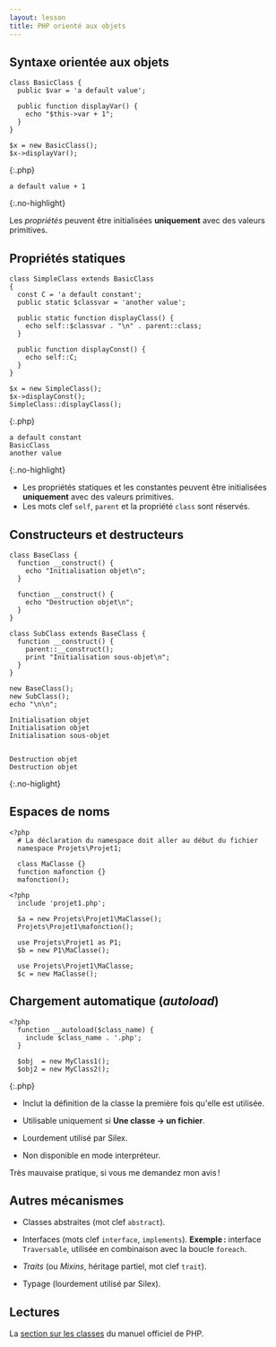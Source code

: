 ```yaml
---
layout: lesson
title: PHP orienté aux objets
---
```


<section>

## Syntaxe orientée aux objets

<div class="two-cols">

~~~
class BasicClass {
  public $var = 'a default value';

  public function displayVar() {
    echo "$this->var + 1";
  }
}

$x = new BasicClass();
$x->displayVar();
~~~
{:.php}

~~~
a default value + 1
~~~
{:.no-highlight}

</div>

Les *propriétés* peuvent être initialisées **uniquement** avec des
valeurs primitives.

</section>
<section class="compact">

## Propriétés statiques

<div class="two-cols">

~~~
class SimpleClass extends BasicClass
{
  const C = 'a default constant';
  public static $classvar = 'another value';

  public static function displayClass() {
    echo self::$classvar . "\n" . parent::class;
  }
  
  public function displayConst() {
    echo self::C;
  }
}

$x = new SimpleClass();
$x->displayConst();
SimpleClass::displayClass();
~~~
{:.php}

~~~
a default constant
BasicClass
another value
~~~
{:.no-highlight}

</div>

- Les propriétés statiques et les constantes peuvent être initialisées
  **uniquement** avec des valeurs primitives.
- Les mots clef `self`, `parent` et la propriété `class` sont
  réservés.

</section>
<section class="compact">

## Constructeurs et destructeurs

<div class="two-cols">

~~~
class BaseClass {
  function __construct() {
    echo "Initialisation objet\n";
  }

  function __construct() {
    echo "Destruction objet\n";
  }
}

class SubClass extends BaseClass {
  function __construct() {
    parent::__construct();
    print "Initialisation sous-objet\n";
  }
}

new BaseClass();
new SubClass();
echo "\n\n";
~~~

~~~
Initialisation objet
Initialisation objet
Initialisation sous-objet


Destruction objet
Destruction objet
~~~
{:.no-higlight}

</div>

</section>
<section class="compact">

## Espaces de noms

~~~
<?php
  # La déclaration du namespace doit aller au début du fichier
  namespace Projets\Projet1;

  class MaClasse {}
  function mafonction {}
  mafonction();
~~~

~~~
<?php
  include 'projet1.php';

  $a = new Projets\Projet1\MaClasse();
  Projets\Projet1\mafonction();

  use Projets\Projet1 as P1;
  $b = new P1\MaClasse();

  use Projets\Projet1\MaClasse;
  $c = new MaClasse();
~~~

</section>
<section>

## Chargement automatique (*autoload*)

~~~
<?php
  function __autoload($class_name) {
    include $class_name . '.php';
  }

  $obj  = new MyClass1();
  $obj2 = new MyClass2();
~~~
{:.php}

- Inclut la définition de la classe la première fois qu'elle est
  utilisée.

- Utilisable uniquement si **Une classe → un fichier**.

- Lourdement utilisé par Silex.

- Non disponible en mode interpréteur.

Très mauvaise pratique, si vous me demandez mon avis !

</section>
<section>

## Autres mécanismes

- Classes abstraites (mot clef `abstract`).

- Interfaces (mots clef `interface`, `implements`). **Exemple :**
  interface `Traversable`, utilisée en combinaison avec la boucle
  `foreach`.

- *Traits* (ou *Mixins*, héritage partiel, mot clef `trait`).

- Typage (lourdement utilisé par Silex).

## Lectures

La
[section sur les classes](http://php.net/manual/fr/language.oop5.php)
du manuel officiel de PHP.

</section>
